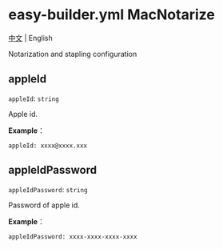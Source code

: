 # easy-builder.yml MacNotarize
[中文](../../zh/mac/notarize.md) | English

Notarization and stapling configuration

## appleId
`appleId`: `string`

Apple id.

**Example**：
```
appleId: xxxx@xxxx.xxx
```

## appleIdPassword
`appleIdPassword`: `string`

Password of apple id.

**Example**：
```
appleIdPassword: xxxx-xxxx-xxxx-xxxx
```
